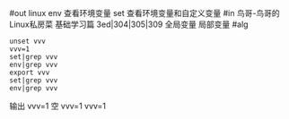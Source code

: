 #out
linux env 查看环境变量 set 查看环境变量和自定义变量
#in
鸟哥-鸟哥的Linux私房菜 基础学习篇 3ed|304|305|309
全局变量 局部变量
#alg
```
unset vvv
vvv=1
set|grep vvv
env|grep vvv
export vvv
set|grep vvv
env|grep vvv
```
输出
vvv=1
空
vvv=1
vvv=1
